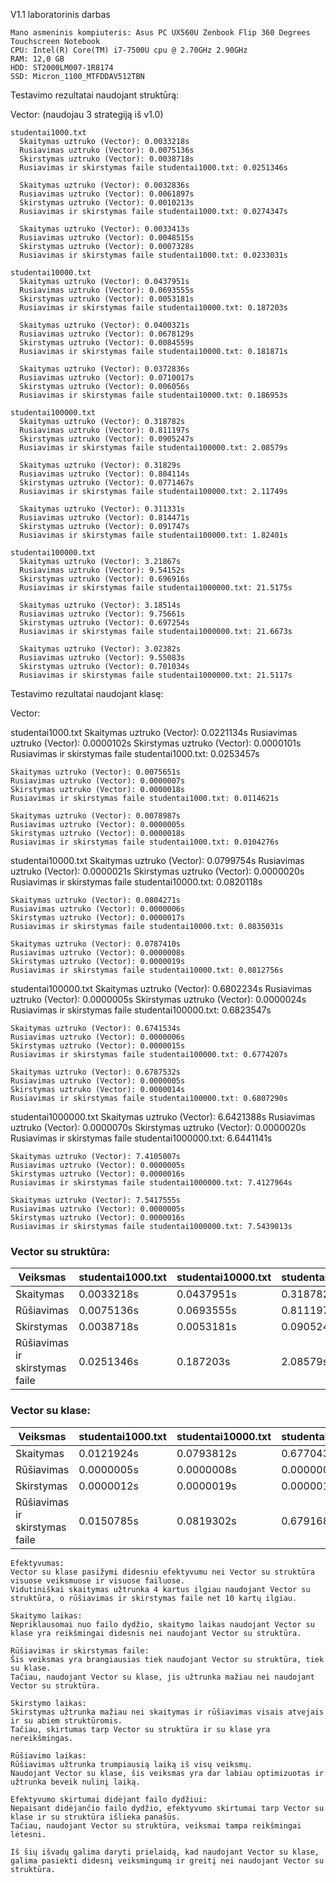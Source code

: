   V1.1 laboratorinis darbas
  
    Mano asmeninis kompiuteris: Asus PC UX560U Zenbook Flip 360 Degrees Touchscreen Notebook 
    CPU: Intel(R) Core(TM) i7-7500U cpu @ 2.70GHz 2.90GHz
    RAM: 12,0 GB
    HDD: ST2000LM007-1R8174
    SSD: Micron_1100_MTFDDAV512TBN
  
  Testavimo rezultatai naudojant struktūrą:
  
Vector: (naudojau 3 strategiją iš v1.0)
      
    studentai1000.txt
      Skaitymas uztruko (Vector): 0.0033218s
      Rusiavimas uztruko (Vector): 0.0075136s
      Skirstymas uztruko (Vector): 0.0038718s
      Rusiavimas ir skirstymas faile studentai1000.txt: 0.0251346s
      
      Skaitymas uztruko (Vector): 0.0032836s
      Rusiavimas uztruko (Vector): 0.0061897s
      Skirstymas uztruko (Vector): 0.0010213s
      Rusiavimas ir skirstymas faile studentai1000.txt: 0.0274347s
      
      Skaitymas uztruko (Vector): 0.0033413s
      Rusiavimas uztruko (Vector): 0.0048515s
      Skirstymas uztruko (Vector): 0.0007328s
      Rusiavimas ir skirstymas faile studentai1000.txt: 0.0233031s

    studentai10000.txt
      Skaitymas uztruko (Vector): 0.0437951s
      Rusiavimas uztruko (Vector): 0.0693555s
      Skirstymas uztruko (Vector): 0.0053181s
      Rusiavimas ir skirstymas faile studentai10000.txt: 0.187203s
      
      Skaitymas uztruko (Vector): 0.0400321s
      Rusiavimas uztruko (Vector): 0.0678129s
      Skirstymas uztruko (Vector): 0.0084559s
      Rusiavimas ir skirstymas faile studentai10000.txt: 0.181871s
      
      Skaitymas uztruko (Vector): 0.0372836s
      Rusiavimas uztruko (Vector): 0.0710017s
      Skirstymas uztruko (Vector): 0.006056s
      Rusiavimas ir skirstymas faile studentai10000.txt: 0.186953s

    studentai100000.txt
      Skaitymas uztruko (Vector): 0.318782s
      Rusiavimas uztruko (Vector): 0.811197s
      Skirstymas uztruko (Vector): 0.0905247s
      Rusiavimas ir skirstymas faile studentai100000.txt: 2.08579s
      
      Skaitymas uztruko (Vector): 0.31829s
      Rusiavimas uztruko (Vector): 0.804114s
      Skirstymas uztruko (Vector): 0.0771467s
      Rusiavimas ir skirstymas faile studentai100000.txt: 2.11749s
      
      Skaitymas uztruko (Vector): 0.311331s
      Rusiavimas uztruko (Vector): 0.814471s
      Skirstymas uztruko (Vector): 0.091747s
      Rusiavimas ir skirstymas faile studentai100000.txt: 1.82401s

    studentai100000.txt
      Skaitymas uztruko (Vector): 3.21867s
      Rusiavimas uztruko (Vector): 9.54152s
      Skirstymas uztruko (Vector): 0.696916s
      Rusiavimas ir skirstymas faile studentai1000000.txt: 21.5175s
      
      Skaitymas uztruko (Vector): 3.18514s
      Rusiavimas uztruko (Vector): 9.75661s
      Skirstymas uztruko (Vector): 0.697254s
      Rusiavimas ir skirstymas faile studentai1000000.txt: 21.6673s
      
      Skaitymas uztruko (Vector): 3.02382s
      Rusiavimas uztruko (Vector): 9.55083s
      Skirstymas uztruko (Vector): 0.701034s
      Rusiavimas ir skirstymas faile studentai1000000.txt: 21.5117s
    
  Testavimo rezultatai naudojant klasę:
    
  Vector:

  studentai1000.txt
    Skaitymas uztruko (Vector): 0.0221134s 
    Rusiavimas uztruko (Vector): 0.0000102s
    Skirstymas uztruko (Vector): 0.0000101s
    Rusiavimas ir skirstymas faile studentai1000.txt: 0.0253457s

    Skaitymas uztruko (Vector): 0.0075651s
    Rusiavimas uztruko (Vector): 0.0000007s
    Skirstymas uztruko (Vector): 0.0000018s
    Rusiavimas ir skirstymas faile studentai1000.txt: 0.0114621s
    
    Skaitymas uztruko (Vector): 0.0078987s
    Rusiavimas uztruko (Vector): 0.0000005s
    Skirstymas uztruko (Vector): 0.0000018s
    Rusiavimas ir skirstymas faile studentai1000.txt: 0.0104276s

  studentai10000.txt
    Skaitymas uztruko (Vector): 0.0799754s
    Rusiavimas uztruko (Vector): 0.0000021s
    Skirstymas uztruko (Vector): 0.0000020s
    Rusiavimas ir skirstymas faile studentai10000.txt: 0.0820118s
    
    Skaitymas uztruko (Vector): 0.0804271s
    Rusiavimas uztruko (Vector): 0.0000006s
    Skirstymas uztruko (Vector): 0.0000017s
    Rusiavimas ir skirstymas faile studentai10000.txt: 0.0835031s
    
    Skaitymas uztruko (Vector): 0.0787410s
    Rusiavimas uztruko (Vector): 0.0000008s
    Skirstymas uztruko (Vector): 0.0000019s
    Rusiavimas ir skirstymas faile studentai10000.txt: 0.0812756s

  studentai100000.txt
    Skaitymas uztruko (Vector): 0.6802234s
    Rusiavimas uztruko (Vector): 0.0000005s
    Skirstymas uztruko (Vector): 0.0000024s
    Rusiavimas ir skirstymas faile studentai100000.txt: 0.6823547s
    
    Skaitymas uztruko (Vector): 0.6741534s
    Rusiavimas uztruko (Vector): 0.0000006s
    Skirstymas uztruko (Vector): 0.0000015s
    Rusiavimas ir skirstymas faile studentai100000.txt: 0.6774207s
    
    Skaitymas uztruko (Vector): 0.6787532s
    Rusiavimas uztruko (Vector): 0.0000005s
    Skirstymas uztruko (Vector): 0.0000014s
    Rusiavimas ir skirstymas faile studentai100000.txt: 0.6807290s

  studentai1000000.txt
    Skaitymas uztruko (Vector): 6.6421388s
    Rusiavimas uztruko (Vector): 0.0000070s
    Skirstymas uztruko (Vector): 0.0000020s
    Rusiavimas ir skirstymas faile studentai1000000.txt: 6.6441141s 
    
    Skaitymas uztruko (Vector): 7.4105007s
    Rusiavimas uztruko (Vector): 0.0000005s
    Skirstymas uztruko (Vector): 0.0000016s
    Rusiavimas ir skirstymas faile studentai1000000.txt: 7.4127964s
    
    Skaitymas uztruko (Vector): 7.5417555s
    Rusiavimas uztruko (Vector): 0.0000005s
    Skirstymas uztruko (Vector): 0.0000016s
    Rusiavimas ir skirstymas faile studentai1000000.txt: 7.5439013s


### Vector su struktūra:

| Veiksmas                            | studentai1000.txt | studentai10000.txt | studentai100000.txt | studentai1000000.txt |
|-------------------------------------|-------------------|-------------------- |----------------------|-----------------------|
| Skaitymas                           | 0.0033218s        | 0.0437951s          | 0.318782s           | 3.21867s             |
| Rūšiavimas                          | 0.0075136s        | 0.0693555s          | 0.811197s           | 9.54152s             |
| Skirstymas                          | 0.0038718s        | 0.0053181s          | 0.0905247s          | 0.696916s            |
| Rūšiavimas ir skirstymas faile      | 0.0251346s        | 0.187203s           | 2.08579s            | 21.5175s             |

### Vector su klase:

| Veiksmas                            | studentai1000.txt | studentai10000.txt | studentai100000.txt | studentai1000000.txt |
|-------------------------------------|-------------------|--------------------|---------------------|----------------------|
| Skaitymas                           | 0.0121924s        | 0.0793812s         | 0.6770433s          | 7.198465s            |
| Rūšiavimas                          | 0.0000005s        | 0.0000008s         | 0.0000005s          | 0.0000027s           |
| Skirstymas                          | 0.0000012s        | 0.0000019s         | 0.0000019s          | 0.0000017s           |
| Rūšiavimas ir skirstymas faile      | 0.0150785s        | 0.0819302s         | 0.6791681s          | 7.1989373s           |


    Efektyvumas: 
    Vector su klase pasižymi didesniu efektyvumu nei Vector su struktūra visuose veiksmuose ir visuose failuose. 
    Vidutiniškai skaitymas užtrunka 4 kartus ilgiau naudojant Vector su struktūra, o rūšiavimas ir skirstymas faile net 10 kartų ilgiau.
    
    Skaitymo laikas: 
    Nepriklausomai nuo failo dydžio, skaitymo laikas naudojant Vector su klase yra reikšmingai didesnis nei naudojant Vector su struktūra.
    
    Rūšiavimas ir skirstymas faile: 
    Šis veiksmas yra brangiausias tiek naudojant Vector su struktūra, tiek su klase. 
    Tačiau, naudojant Vector su klase, jis užtrunka mažiau nei naudojant Vector su struktūra.
    
    Skirstymo laikas: 
    Skirstymas užtrunka mažiau nei skaitymas ir rūšiavimas visais atvejais ir su abiem struktūromis. 
    Tačiau, skirtumas tarp Vector su struktūra ir su klase yra nereikšmingas.
    
    Rūšiavimo laikas: 
    Rūšiavimas užtrunka trumpiausią laiką iš visų veiksmų. 
    Naudojant Vector su klase, šis veiksmas yra dar labiau optimizuotas ir užtrunka beveik nulinį laiką.
    
    Efektyvumo skirtumai didėjant failo dydžiui: 
    Nepaisant didėjančio failo dydžio, efektyvumo skirtumai tarp Vector su klase ir su struktūra išlieka panašūs. 
    Tačiau, naudojant Vector su struktūra, veiksmai tampa reikšmingai lėtesni.
    
    Iš šių išvadų galima daryti prielaidą, kad naudojant Vector su klase, galima pasiekti didesnį veiksmingumą ir greitį nei naudojant Vector su struktūra. 

